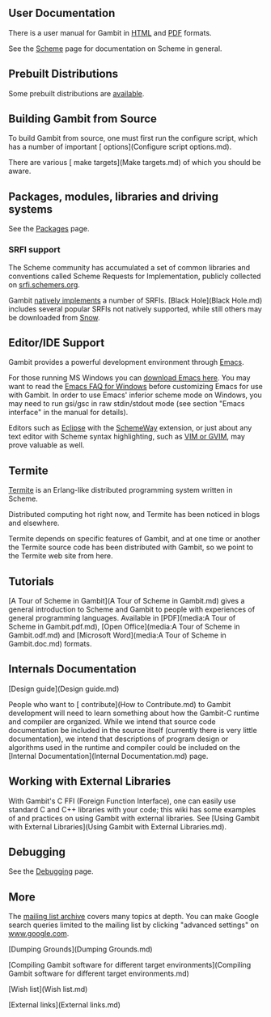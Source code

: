 ## User Documentation

There is a user manual for Gambit in
[HTML](http://www.iro.umontreal.ca/~gambit/doc/gambit.html) and
[PDF](http://www.iro.umontreal.ca/~gambit/doc/gambit.pdf) formats.

See the [Scheme](Scheme.md) page for documentation on Scheme in
general.

## Prebuilt Distributions

Some prebuilt distributions are [ available](Distributions.md).

## Building Gambit from Source

To build Gambit from source, one must first run the configure script,
which has a number of important [
options](Configure script options.md).

There are various [ make targets](Make targets.md) of which you
should be aware.

## Packages, modules, libraries and driving systems

See the [Packages](Packages.md) page.

### SRFI support

The Scheme community has accumulated a set of common libraries and
conventions called Scheme Requests for Implementation, publicly
collected on [srfi.schemers.org](http://srfi.schemers.org/).

Gambit [ natively implements](SRFI:s.md) a number of SRFIs.
[Black Hole](Black Hole.md) includes several popular SRFIs not
natively supported, while still others may be downloaded from
[Snow](http://snow.iro.umontreal.ca/?listcat=srfi).

## Editor/IDE Support

Gambit provides a powerful development environment through
[Emacs](http://www.iro.umontreal.ca/~gambit/doc/gambit.html#Emacs-interface).

For those running MS Windows you can [download Emacs
here](http://ftp.gnu.org/pub/gnu/emacs/windows/). You may want to read
the [Emacs FAQ for
Windows](http://www.gnu.org/software/emacs/windows/ntemacs.html) before
customizing Emacs for use with Gambit. In order to use Emacs' inferior
scheme mode on Windows, you may need to run gsi/gsc in raw stdin/stdout
mode (see section "Emacs interface" in the manual for details).

Editors such as [Eclipse](http://www.eclipse.org/) with the
[SchemeWay](http://schemeway.sourceforge.net/) extension, or just about
any text editor with Scheme syntax highlighting, such as [VIM or
GVIM](http://www.vim.org), may prove valuable as well.

## Termite

[Termite](http://code.google.com/p/termite/) is an Erlang-like
distributed programming system written in Scheme.

Distributed computing hot right now, and Termite has been noticed in
blogs and elsewhere.

Termite depends on specific features of Gambit, and at one time or
another the Termite source code has been distributed with Gambit, so we
point to the Termite web site from here.

## Tutorials

[A Tour of Scheme in Gambit](A Tour of Scheme in Gambit.md)
gives a general introduction to Scheme and Gambit to people with
experiences of general programming languages. Available in
[PDF](media:A Tour of Scheme in Gambit.pdf.md), [Open
Office](media:A Tour of Scheme in Gambit.odf.md) and [Microsoft
Word](media:A Tour of Scheme in Gambit.doc.md) formats.

## Internals Documentation

[Design guide](Design guide.md)

People who want to [ contribute](How to Contribute.md) to Gambit
development will need to learn something about how the Gambit-C runtime
and compiler are organized. While we intend that source code
documentation be included in the source itself (currently there is very
little documentation), we intend that descriptions of program design or
algorithms used in the runtime and compiler could be included on the
[Internal Documentation](Internal Documentation.md) page.

## Working with External Libraries

With Gambit's C FFI (Foreign Function Interface), one can easily use
standard C and C++ libraries with your code; this wiki has some examples
of and practices on using Gambit with external libraries. See [Using
Gambit with External
Libraries](Using Gambit with External Libraries.md).

## Debugging

See the [Debugging](Debugging.md) page.

## More

The [mailing list
archive](http://mailman.iro.umontreal.ca/pipermail/gambit-list) covers
many topics at depth. You can make Google search queries limited to the
mailing list by clicking "advanced settings" on www.google.com.

[Dumping Grounds](Dumping Grounds.md)

[Compiling Gambit software for different target
environments](Compiling Gambit software for different target environments.md)

[Wish list](Wish list.md)

[External links](External links.md)
